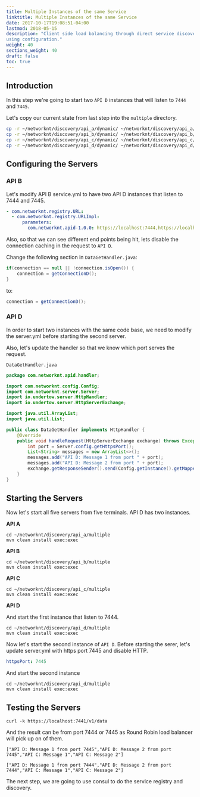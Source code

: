 ```yaml
---
title: Multiple Instances of the same Service
linktitle: Multiple Instances of the same Service
date: 2017-10-17T19:08:51-04:00
lastmod: 2018-05-15
description: "Client side load balancing through direct service discovery 
using configuration."
weight: 40
sections_weight: 40
draft: false
toc: true
---
```


## Introduction

In this step we're going to start two `API D` instances that will listen to `7444` and `7445`.

Let's copy our current state from last step into the `multiple` directory.

```bash
cp -r ~/networknt/discovery/api_a/dynamic/ ~/networknt/discovery/api_a/multiple
cp -r ~/networknt/discovery/api_b/dynamic/ ~/networknt/discovery/api_b/multiple
cp -r ~/networknt/discovery/api_c/dynamic/ ~/networknt/discovery/api_c/multiple
cp -r ~/networknt/discovery/api_d/dynamic/ ~/networknt/discovery/api_d/multiple
```

## Configuring the Servers
 
### API B 

Let's modify API B service.yml to have two API D instances that listen to 7444
and 7445.

```yaml
- com.networknt.registry.URL:
  - com.networknt.registry.URLImpl:
      parameters:
        com.networknt.apid-1.0.0: https://localhost:7444,https://localhost:7445
```

Also, so that we can see different end points being hit, lets disable the connection
caching in the request to `API D`.

Change the following section in `DataGetHandler.java`:
```java
if(connection == null || !connection.isOpen()) {
    connection = getConnectionD();
}
```

to:

```java
connection = getConnectionD();
```

### API D

In order to start two instances with the same code base, we need to modify the
server.yml before starting the second server. 

Also, let's update the handler so that we know which port serves the request.

`DataGetHandler.java`

```java
package com.networknt.apid.handler;

import com.networknt.config.Config;
import com.networknt.server.Server;
import io.undertow.server.HttpHandler;
import io.undertow.server.HttpServerExchange;

import java.util.ArrayList;
import java.util.List;

public class DataGetHandler implements HttpHandler {
    @Override
    public void handleRequest(HttpServerExchange exchange) throws Exception {
        int port = Server.config.getHttpsPort();
        List<String> messages = new ArrayList<>();
        messages.add("API D: Message 1 from port " + port);
        messages.add("API D: Message 2 from port " + port);
        exchange.getResponseSender().send(Config.getInstance().getMapper().writeValueAsString(messages));
    }
}

```

## Starting the Servers

Now let's start all five servers from five terminals. API D has two instances.

**API A**

```
cd ~/networknt/discovery/api_a/multiple
mvn clean install exec:exec
```

**API B**

```
cd ~/networknt/discovery/api_b/multiple
mvn clean install exec:exec

```

**API C**

```
cd ~/networknt/discovery/api_c/multiple
mvn clean install exec:exec

```

**API D**


And start the first instance that listen to 7444.

```
cd ~/networknt/discovery/api_d/multiple
mvn clean install exec:exec

```
 
Now let's start the second instance of `API D`. Before starting the serer, let's update
server.yml with https port 7445 and disable HTTP.

```yaml
httpsPort: 7445
```

And start the second instance

```
cd ~/networknt/discovery/api_d/multiple
mvn clean install exec:exec

```

## Testing the Servers

```
curl -k https://localhost:7441/v1/data
```

And the result can be from port 7444 or 7445 as Round Robin load balancer will pick up on of them.

```
["API D: Message 1 from port 7445","API D: Message 2 from port 7445","API C: Message 1","API C: Message 2"]
```

```
["API D: Message 1 from port 7444","API D: Message 2 from port 7444","API C: Message 1","API C: Message 2"]
```

The next step, we are going to use consul to do the service registry and discovery.

[Dynamic]: /tutorial/common/discovery/dynamic/